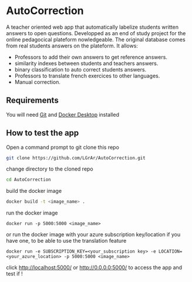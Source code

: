 # AutoCorrection
A teacher oriented web app that automatically labelize students written answers to open questions.
Developped as an end of study project for the online pedagocical plateform nowledgeable.
The original database comes from real students answers on the plateform.
It allows:
  * Professors to add their own answers to get reference answers.
  * similarity indexes between students and teachers answers.
  * binary classification to auto correct students answers.
  * Professors to translate french exercices to other languages.
  * Manual correction.
## Requirements
You will need <a href="https://git-scm.com/book/en/v2/Getting-Started-Installing-Git" target="_blank">Git</a> and <a href="https://docs.docker.com/desktop/" target="_blank">Docker Desktop</a> installed
## How to test the app
Open a command prompt to git clone this repo
```bash
git clone https://github.com/LGrAr/AutoCorrection.git
```
change directory to the cloned repo
```bash
cd AutoCorrection
```
build the docker image
```bash
docker build -t <image_name> .
```
run the docker image
```
docker run -p 5000:5000 <image_name>
```
or run the docker image with your azure subscription key/location if you have one, to be able to use the translation feature
```
docker run -e SUBSCRIPTION_KEY=<your_subscription key> -e LOCATION=<your_azure_location> -p 5000:5000 <image_name>
```
click <a href="http://localhost:5000/" target="_blank">http://localhost:5000/</a> or <a href="http://0.0.0.0:5000/" target="_blank">http://0.0.0.0:5000/</a> to access the app and test if !
